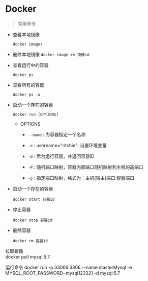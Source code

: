 # Docker

 > 常用命令
   
   + 查看本地镜像
    
     `docker images`
     
   + 删除本地镜像
      `docker image rm 镜像id`
    
   + 查看运行中的容器
    
     `docker ps`
   
   + 查看所有的容器
       
     `docker ps -a`
     
   + 启动一个存在的容器
       
     `docker run [OPTIONS]`
     
        + OPTIONS
        
            - `--name` : 为容器指定一个名称
            
            - `-e` : username="ritchie": 设置环境变量
            
            - `-d` : 后台运行容器，并返回容器ID
            
            - `-P` : 随机端口映射，容器内部端口随机映射到主机的高端口
            
            - `-p` : 指定端口映射，格式为：主机(宿主)端口:容器端口
     
   + 启动一个存在的容器
       
     `docker start 容器id`
     
   + 停止容器
       
     `docker stop 容器id`
          
   + 删除容器
       
     `docker rm 容器id`
     
拉取镜像   
docker pull mysql:5.7

运行命令
docker run -p 33066:3306 --name masterMysql -e MYSQL_ROOT_PASSWORD=mysql123321 -d mysql:5.7

